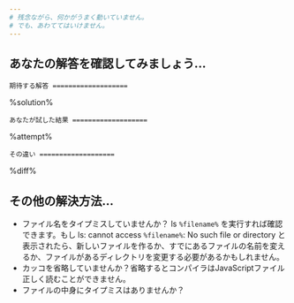 ```yaml
---
# 残念ながら、何かがうまく動いていません。
# でも、あわててはいけません。
---
```


## あなたの解答を確認してみましょう...

`期待する解答
===================`

%solution%

`あなたが試した結果
===================`

%attempt%

`その違い
===================`

%diff%

## その他の解決方法...

- ファイル名をタイプミスしていませんか？ ls `%filename%` を実行すれば確認できます。もし ls: cannot access `%filename%`: No such file or directory と表示されたら、新しいファイルを作るか、すでにあるファイルの名前を変えるか、ファイルがあるディレクトリを変更する必要があるかもしれません。
- カッコを省略していませんか？省略するとコンパイラはJavaScriptファイル正しく読むことができません。
- ファイルの中身にタイプミスはありませんか？
